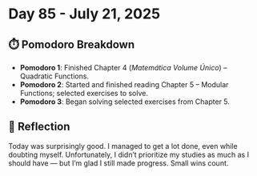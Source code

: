 # Day 85 - July 21, 2025

## ⏱️ Pomodoro Breakdown

- **Pomodoro 1**: Finished Chapter 4 (*Matemática Volume Único*) – Quadratic Functions.
- **Pomodoro 2**: Started and finished reading Chapter 5 – Modular Functions; selected exercises to solve.
- **Pomodoro 3**: Began solving selected exercises from Chapter 5.

## 💬 Reflection

Today was surprisingly good. I managed to get a lot done, even while doubting myself. Unfortunately, I didn’t prioritize my studies as much as I should have — but I’m glad I still made progress. Small wins count.
